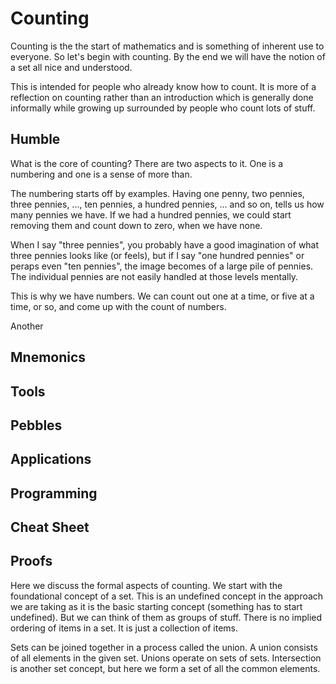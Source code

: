 # Counting

Counting is the the start of mathematics and is something of inherent use to everyone. So let's begin with counting. By the end we will have the notion of a set all nice and understood. 

This is intended for people who already know how to count. It is more of a reflection on counting rather than an introduction which is generally done informally while growing up surrounded by people who count lots of stuff. 

## Humble

What is the core of counting? There are two aspects to it. One is a numbering and one is a sense of more than. 

The numbering starts off by examples. Having one penny, two pennies, three pennies, ..., ten pennies, a hundred pennies, ...  and so on, tells us how many pennies we have. If we had a hundred pennies, we could start removing them and count down to zero, when we have none. 

When I say "three pennies", you probably have a good imagination of what three pennies looks like (or feels), but if I say "one hundred pennies" or peraps even "ten pennies", the image becomes of a large pile of pennies. The individual pennies are not easily handled at those levels mentally. 

This is why we have numbers. We can count out one at a time, or five at a time, or so, and come up with the count of numbers. 

Another 

## Mnemonics

## Tools

## Pebbles

## Applications

## Programming

## Cheat Sheet

## Proofs

Here we discuss the formal aspects of counting. We start with the foundational concept of a set. This is an undefined concept in the approach we are taking as it is the basic starting concept (something has to start undefined). But we can think of them as groups of stuff. There is no implied ordering of items in a set. It is just a collection of items. 

Sets can be joined together in a process called the union. A union consists of all elements in the given set. Unions operate on sets of sets. Intersection is another set concept, but here we form a set of all the common elements. 

